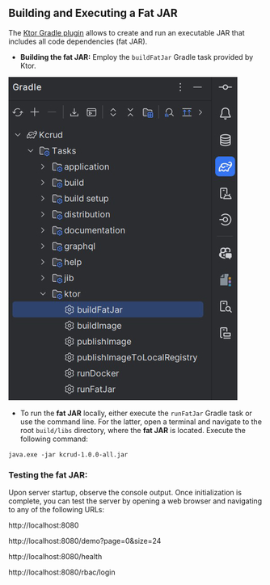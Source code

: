 ## Building and Executing a Fat JAR

The [Ktor Gradle plugin](https://ktor.io/docs/server-fatjar.html#build) allows to create and run an executable JAR that includes all code dependencies (fat JAR).

* **Building the fat JAR:** Employ the `buildFatJar` Gradle task provided by Ktor.

<img src="./screenshots/gradle_fatjar.jpg" width="453" alt="gradle fat JAR">

* To run the **fat JAR** locally, either execute the `runFatJar` Gradle task or use the command line.
  For the latter, open a terminal and navigate to the root `build/libs` directory, where the **fat JAR**
  is located. Execute the following command:

```
java.exe -jar kcrud-1.0.0-all.jar
```

### Testing the fat JAR:

Upon server startup, observe the console output. Once initialization is complete, you can test the server by
opening a web browser and navigating to any of the following URLs:

http://localhost:8080

http://localhost:8080/demo?page=0&size=24

http://localhost:8080/health

http://localhost:8080/rbac/login
